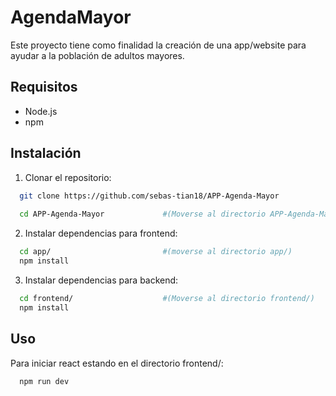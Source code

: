 # AgendaMayor

Este proyecto tiene como finalidad la creación de una app/website para ayudar a la población de adultos mayores. 

## Requisitos

- Node.js
- npm

## Instalación

1. Clonar el repositorio:

```bash
  git clone https://github.com/sebas-tian18/APP-Agenda-Mayor
  
  cd APP-Agenda-Mayor             #(Moverse al directorio APP-Agenda-Mayor)
```

2. Instalar dependencias para frontend:

```bash
  cd app/                         #(moverse al directorio app/)
  npm install
```

3. Instalar dependencias para backend:

```bash
  cd frontend/                    #(Moverse al directorio frontend/)
  npm install
```

## Uso

Para iniciar react estando en el directorio frontend/:

```bash
  npm run dev
```
